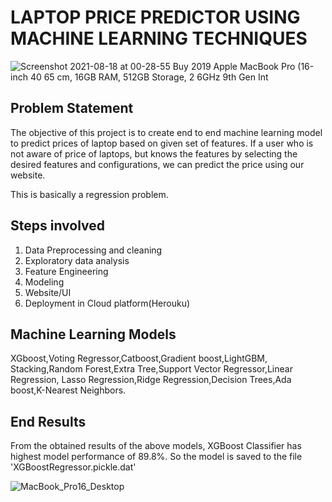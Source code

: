 # LAPTOP PRICE PREDICTOR USING MACHINE LEARNING TECHNIQUES
![Screenshot 2021-08-18 at 00-28-55 Buy 2019 Apple MacBook Pro (16-inch 40 65 cm, 16GB RAM, 512GB Storage, 2 6GHz 9th Gen Int](https://user-images.githubusercontent.com/46320744/129784910-a268445e-99a9-46cc-8386-827ca81e3677.png)

## Problem Statement
The objective of this project is to create end to end machine learning model to predict prices of laptop based on given set of features. If a user who is not aware of  price of laptops, but knows the features by selecting the  desired features and configurations, we can predict the price using our website.

This is basically a regression problem.

## Steps involved

1. Data Preprocessing and cleaning
2. Exploratory data analysis
3. Feature Engineering
4. Modeling
5. Website/UI
6. Deployment in Cloud platform(Herouku)


## Machine Learning Models
XGboost,Voting Regressor,Catboost,Gradient boost,LightGBM,
Stacking,Random Forest,Extra Tree,Support Vector Regressor,Linear Regression,
Lasso Regression,Ridge Regression,Decision Trees,Ada boost,K-Nearest Neighbors.

## End Results
From the obtained results of the above models, XGBoost Classifier has highest model performance of 89.8%. So the model is saved to the file 'XGBoostRegressor.pickle.dat'

![MacBook_Pro16_Desktop](https://user-images.githubusercontent.com/46320744/129784570-f016f49c-9a7e-4d40-a883-1833c76a88a3.jpg)
